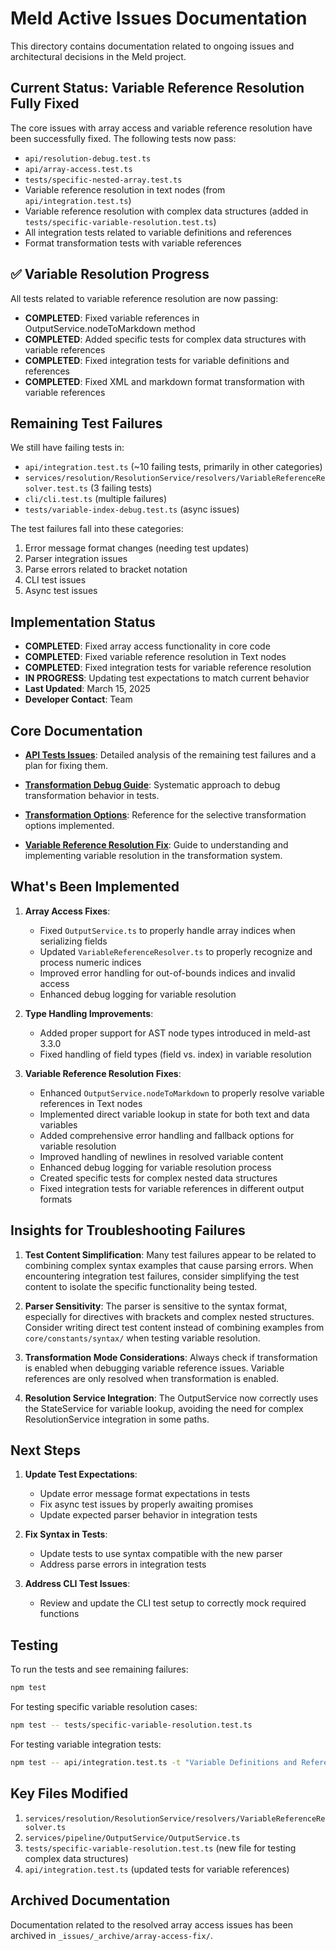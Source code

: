 # Meld Active Issues Documentation

This directory contains documentation related to ongoing issues and architectural decisions in the Meld project.

## Current Status: Variable Reference Resolution Fully Fixed

The core issues with array access and variable reference resolution have been successfully fixed. The following tests now pass:
- `api/resolution-debug.test.ts`
- `api/array-access.test.ts`
- `tests/specific-nested-array.test.ts`
- Variable reference resolution in text nodes (from `api/integration.test.ts`)
- Variable reference resolution with complex data structures (added in `tests/specific-variable-resolution.test.ts`)
- All integration tests related to variable definitions and references
- Format transformation tests with variable references

## ✅ Variable Resolution Progress

All tests related to variable reference resolution are now passing:
- **COMPLETED**: Fixed variable references in OutputService.nodeToMarkdown method
- **COMPLETED**: Added specific tests for complex data structures with variable references
- **COMPLETED**: Fixed integration tests for variable definitions and references
- **COMPLETED**: Fixed XML and markdown format transformation with variable references

## Remaining Test Failures

We still have failing tests in:
- `api/integration.test.ts` (~10 failing tests, primarily in other categories)
- `services/resolution/ResolutionService/resolvers/VariableReferenceResolver.test.ts` (3 failing tests)
- `cli/cli.test.ts` (multiple failures)
- `tests/variable-index-debug.test.ts` (async issues)

The test failures fall into these categories:
1. Error message format changes (needing test updates)
2. Parser integration issues
3. Parse errors related to bracket notation
4. CLI test issues
5. Async test issues

## Implementation Status

- **COMPLETED**: Fixed array access functionality in core code
- **COMPLETED**: Fixed variable reference resolution in Text nodes
- **COMPLETED**: Fixed integration tests for variable reference resolution
- **IN PROGRESS**: Updating test expectations to match current behavior
- **Last Updated**: March 15, 2025
- **Developer Contact**: Team

## Core Documentation

- **[API Tests Issues](./api-tests.md)**: Detailed analysis of the remaining test failures and a plan for fixing them.

- **[Transformation Debug Guide](./transformation-debug-guide.md)**: Systematic approach to debug transformation behavior in tests.

- **[Transformation Options](./transformation-options.md)**: Reference for the selective transformation options implemented.

- **[Variable Reference Resolution Fix](./variable-reference-resolution-guide.md)**: Guide to understanding and implementing variable resolution in the transformation system.

## What's Been Implemented

1. **Array Access Fixes**:
   - Fixed `OutputService.ts` to properly handle array indices when serializing fields
   - Updated `VariableReferenceResolver.ts` to properly recognize and process numeric indices
   - Improved error handling for out-of-bounds indices and invalid access
   - Enhanced debug logging for variable resolution

2. **Type Handling Improvements**:
   - Added proper support for AST node types introduced in meld-ast 3.3.0
   - Fixed handling of field types (field vs. index) in variable resolution

3. **Variable Reference Resolution Fixes**:
   - Enhanced `OutputService.nodeToMarkdown` to properly resolve variable references in Text nodes
   - Implemented direct variable lookup in state for both text and data variables
   - Added comprehensive error handling and fallback options for variable resolution
   - Improved handling of newlines in resolved variable content
   - Enhanced debug logging for variable resolution process
   - Created specific tests for complex nested data structures
   - Fixed integration tests for variable references in different output formats

## Insights for Troubleshooting Failures

1. **Test Content Simplification**: Many test failures appear to be related to combining complex syntax examples that cause parsing errors. When encountering integration test failures, consider simplifying the test content to isolate the specific functionality being tested.

2. **Parser Sensitivity**: The parser is sensitive to the syntax format, especially for directives with brackets and complex nested structures. Consider writing direct test content instead of combining examples from `core/constants/syntax/` when testing variable resolution.

3. **Transformation Mode Considerations**: Always check if transformation is enabled when debugging variable reference issues. Variable references are only resolved when transformation is enabled.

4. **Resolution Service Integration**: The OutputService now correctly uses the StateService for variable lookup, avoiding the need for complex ResolutionService integration in some paths.

## Next Steps

1. **Update Test Expectations**:
   - Update error message format expectations in tests
   - Fix async test issues by properly awaiting promises
   - Update expected parser behavior in integration tests

2. **Fix Syntax in Tests**:
   - Update tests to use syntax compatible with the new parser
   - Address parse errors in integration tests

3. **Address CLI Test Issues**:
   - Review and update the CLI test setup to correctly mock required functions

## Testing

To run the tests and see remaining failures:

```bash
npm test
```

For testing specific variable resolution cases:

```bash
npm test -- tests/specific-variable-resolution.test.ts
```

For testing variable integration tests:

```bash
npm test -- api/integration.test.ts -t "Variable Definitions and References"
```

## Key Files Modified

1. `services/resolution/ResolutionService/resolvers/VariableReferenceResolver.ts` 
2. `services/pipeline/OutputService/OutputService.ts`
3. `tests/specific-variable-resolution.test.ts` (new file for testing complex data structures)
4. `api/integration.test.ts` (updated tests for variable references)

## Archived Documentation

Documentation related to the resolved array access issues has been archived in `_issues/_archive/array-access-fix/`.